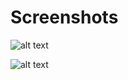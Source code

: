 # Screenshots

![alt text](https://i.imgur.com/x8AX6VB.png)

![alt text](https://i.imgur.com/7adUHck.png)
